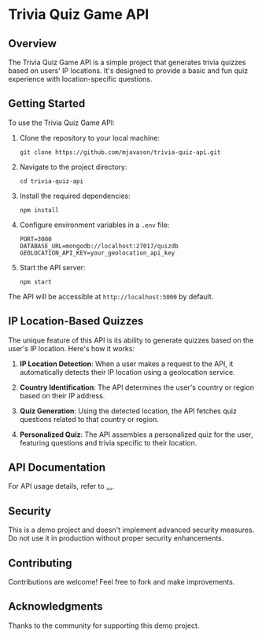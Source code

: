 # Trivia Quiz Game API

## Overview

The Trivia Quiz Game API is a simple project that generates trivia quizzes based on users' IP locations. It's designed to provide a basic and fun quiz experience with location-specific questions.

## Getting Started

To use the Trivia Quiz Game API:

1. Clone the repository to your local machine:

   ```shell
   git clone https://github.com/mjavason/trivia-quiz-api.git
   ```

2. Navigate to the project directory:

   ```shell
   cd trivia-quiz-api
   ```

3. Install the required dependencies:

   ```shell
   npm install
   ```

4. Configure environment variables in a `.env` file:

   ```env
   PORT=3000
   DATABASE_URL=mongodb://localhost:27017/quizdb
   GEOLOCATION_API_KEY=your_geolocation_api_key
   ```

5. Start the API server:

   ```shell
   npm start
   ```

The API will be accessible at `http://localhost:5000` by default.

## IP Location-Based Quizzes

The unique feature of this API is its ability to generate quizzes based on the user's IP location. Here's how it works:

1. **IP Location Detection**: When a user makes a request to the API, it automatically detects their IP location using a geolocation service.

2. **Country Identification**: The API determines the user's country or region based on their IP address.

3. **Quiz Generation**: Using the detected location, the API fetches quiz questions related to that country or region.

4. **Personalized Quiz**: The API assembles a personalized quiz for the user, featuring questions and trivia specific to their location.

## API Documentation

For API usage details, refer to [...](#).

## Security

This is a demo project and doesn't implement advanced security measures. Do not use it in production without proper security enhancements.

## Contributing

Contributions are welcome! Feel free to fork and make improvements.

## Acknowledgments

Thanks to the community for supporting this demo project.
